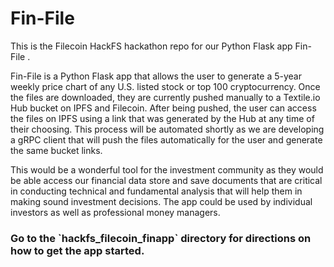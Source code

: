 # Fin-File

This is the Filecoin HackFS hackathon repo for our Python Flask app Fin-File .

Fin-File is a Python Flask app that allows the user to generate a 5-year weekly price chart of any U.S. listed stock or top 100 cryptocurrency. Once the files are downloaded, they are currently pushed manually to a Textile.io Hub bucket on IPFS and Filecoin. After being pushed, the user can access the files on IPFS using a link that was generated by the Hub at any time of their choosing.  This process will be automated shortly as we are developing a gRPC client that will push the files automatically for the user and generate the same bucket links.

This would be a wonderful tool for the investment community as they would be able access our financial data store and save documents that are critical in conducting technical and fundamental analysis that will help them in making sound investment decisions. The app could be used by individual investors as well as professional money managers.

<h3>Go to the `hackfs_filecoin_finapp` directory for directions on how to get the app started.</h3>
